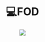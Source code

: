 <h1 align="center"> 💻FOD </h1>

<div align="center">
<img src="https://media.giphy.com/media/lP3YRSPQbYXgBKdLUI/giphy.gif"/>
 </div>

